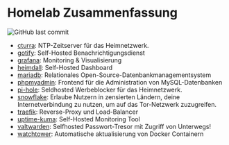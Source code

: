 # Homelab Zusammenfassung
![GitHub last commit](https://img.shields.io/github/last-commit/erikslevin/docker) 

* [cturra](https://github.com/ErikSlevin/docker/tree/main/cturra): NTP-Zeitserver für das Heimnetzwerk. 
* [gotify](https://github.com/ErikSlevin/docker/tree/main/gotify): Self-Hosted Benachrichtigungsdienst
* [grafana](https://github.com/ErikSlevin/docker/tree/main/grafana): Monitoring & Visualisierung
* [heimdall](https://github.com/ErikSlevin/docker/tree/main/heimdall): Self-Hosted Dashboard
* [mariadb](https://github.com/ErikSlevin/docker/tree/main/mariadb): Relationales Open-Source-Datenbankmanagementsystem
* [phpmyadmin](https://github.com/ErikSlevin/docker/tree/main/phpmyadmin): Frontend für die Administration von MySQL-Datenbanken 
* [pi-hole](https://github.com/ErikSlevin/docker/tree/main/pi-hole): Seldhosted Werbeblocker für das Heimnetzwerk.
* [snowflake](https://github.com/ErikSlevin/docker/tree/main/snowflake): Erlaube Nutzern in zensierten Ländern, deine Internetverbindung zu nutzen, um auf das Tor-Netzwerk zuzugreifen.
* [traefik](https://github.com/ErikSlevin/docker/tree/main/traefik): Reverse-Proxy und Load-Balancer
* [uptime-kuma](https://github.com/ErikSlevin/docker/tree/main/uptime-kuma): Self-Hosted Monitoring Tool
* [valtwarden](https://github.com/ErikSlevin/docker/tree/main/valtwarden): Selfhosted Passwort-Tresor mit Zugriff von Unterwegs!
* [watchtower](https://github.com/ErikSlevin/docker/tree/main/watchtower): Automatische aktualisierung von Docker Containern
